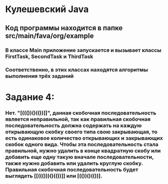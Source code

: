 # Кулешевский Java
## **Код программы находится в папке src/main/fava/org/example**
### **В классе Main приложение запускается и вызывает классы FirstTask, SecondTask и ThirdTask**
### **Соответственно, в этих классах находятся алгоритмы выполнения трёх заданий**

# Задание 4:
### **Нет. "[((())()(())]]", данная скобочная последовательность является неправильной, так как правильная скобочная последовательность должна содержать на каждую открывающую скобку своего типа свою закрывающая, то есть одинаковое количество открывающих и закрывающих скобок одного вида. Чтобы эта последовательность стала правильной, нужно удалить в конце квадратную скобу или добавить еще одну такую вначале последовательности, также нужно добавить или удалить круглую скобку. Правильная скобочная последовательность будет выглядеть [[((()))()(())]] или [(())()(())].**
